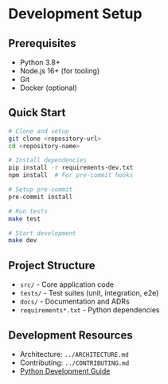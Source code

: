 # Development Setup

## Prerequisites

* Python 3.8+
* Node.js 16+ (for tooling)
* Git
* Docker (optional)

## Quick Start

```bash
# Clone and setup
git clone <repository-url>
cd <repository-name>

# Install dependencies
pip install -r requirements-dev.txt
npm install  # For pre-commit hooks

# Setup pre-commit
pre-commit install

# Run tests
make test

# Start development
make dev
```

## Project Structure

* `src/` - Core application code
* `tests/` - Test suites (unit, integration, e2e)
* `docs/` - Documentation and ADRs
* `requirements*.txt` - Python dependencies

## Development Resources

* Architecture: `../ARCHITECTURE.md`
* Contributing: `../CONTRIBUTING.md`
* [Python Development Guide](https://docs.python.org/3/tutorial/)